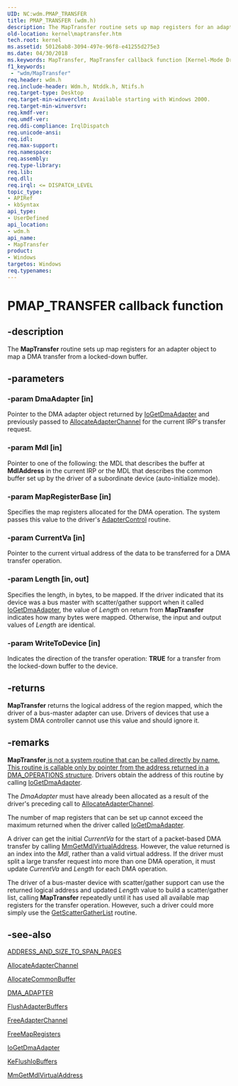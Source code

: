 ```yaml
---
UID: NC:wdm.PMAP_TRANSFER
title: PMAP_TRANSFER (wdm.h)
description: The MapTransfer routine sets up map registers for an adapter object to map a DMA transfer from a locked-down buffer.
old-location: kernel\maptransfer.htm
tech.root: kernel
ms.assetid: 50126ab8-3094-497e-96f8-e41255d275e3
ms.date: 04/30/2018
ms.keywords: MapTransfer, MapTransfer callback function [Kernel-Mode Driver Architecture], PMAP_TRANSFER, PMAP_TRANSFER callback, kdma_4bc30c1d-1d83-424f-9c58-cd92c5e9d331.xml, kernel.maptransfer, wdm/MapTransfer
f1_keywords:
 - "wdm/MapTransfer"
req.header: wdm.h
req.include-header: Wdm.h, Ntddk.h, Ntifs.h
req.target-type: Desktop
req.target-min-winverclnt: Available starting with Windows 2000.
req.target-min-winversvr: 
req.kmdf-ver: 
req.umdf-ver: 
req.ddi-compliance: IrqlDispatch
req.unicode-ansi: 
req.idl: 
req.max-support: 
req.namespace: 
req.assembly: 
req.type-library: 
req.lib: 
req.dll: 
req.irql: <= DISPATCH_LEVEL
topic_type:
- APIRef
- kbSyntax
api_type:
- UserDefined
api_location:
- wdm.h
api_name:
- MapTransfer
product:
- Windows
targetos: Windows
req.typenames: 
---
```


# PMAP_TRANSFER callback function


## -description


The <b>MapTransfer</b> routine sets up map registers for an adapter object to map a DMA transfer from a locked-down buffer.


## -parameters




### -param DmaAdapter [in]

Pointer to the DMA adapter object returned by <a href="https://docs.microsoft.com/windows-hardware/drivers/ddi/wdm/nf-wdm-iogetdmaadapter">IoGetDmaAdapter</a> and previously passed to <a href="https://docs.microsoft.com/windows-hardware/drivers/ddi/wdm/nc-wdm-pallocate_adapter_channel">AllocateAdapterChannel</a> for the current IRP's transfer request. 


### -param Mdl [in]

Pointer to one of the following: the MDL that describes the buffer at <b>MdlAddress</b> in the current IRP or the MDL that describes the common buffer set up by the driver of a subordinate device (auto-initialize mode).


### -param MapRegisterBase [in]

Specifies the map registers allocated for the DMA operation.  The system passes this value  to the driver's <a href="https://docs.microsoft.com/windows-hardware/drivers/ddi/wdm/nc-wdm-driver_control">AdapterControl</a> routine. 


### -param CurrentVa [in]

Pointer to the current virtual address of the data to be transferred for a DMA transfer operation.


### -param Length [in, out]

Specifies the length, in bytes, to be mapped. If the driver indicated that its device was a bus master with scatter/gather support when it called <a href="https://docs.microsoft.com/windows-hardware/drivers/ddi/wdm/nf-wdm-iogetdmaadapter">IoGetDmaAdapter</a>, the value of <i>Length</i> on return from <b>MapTransfer</b> indicates how many bytes were mapped. Otherwise, the input and output values of <i>Length</i> are identical. 


### -param WriteToDevice [in]

Indicates the direction of the transfer operation: <b>TRUE</b> for a transfer from the locked-down buffer to the device. 


## -returns



<b>MapTransfer</b> returns the logical address of the region mapped, which the driver of a bus-master adapter can use. Drivers of devices that use a system DMA controller cannot use this value and should ignore it. 




## -remarks



<b>MapTransfer</b><u> is not a system routine that can be called directly by name. This routine is callable only by pointer from the address returned in a 
          </u><a href="https://docs.microsoft.com/windows-hardware/drivers/ddi/wdm/ns-wdm-_dma_operations">DMA_OPERATIONS</a><u> structure</u>. Drivers obtain the address of this routine by calling <a href="https://docs.microsoft.com/windows-hardware/drivers/ddi/wdm/nf-wdm-iogetdmaadapter">IoGetDmaAdapter</a>. 

The <i>DmaAdapter</i> must have already been allocated as a result of the driver's preceding call to <a href="https://docs.microsoft.com/windows-hardware/drivers/ddi/wdm/nc-wdm-pallocate_adapter_channel">AllocateAdapterChannel</a>.

The number of map registers that can be set up cannot exceed the maximum returned when the driver called <a href="https://docs.microsoft.com/windows-hardware/drivers/ddi/wdm/nf-wdm-iogetdmaadapter">IoGetDmaAdapter</a>.

A driver can get the initial <i>CurrentVa</i> for the start of a packet-based DMA transfer by calling <a href="https://docs.microsoft.com/windows-hardware/drivers/kernel/mm-bad-pointer">MmGetMdlVirtualAddress</a>. However, the value returned is an index into the <i>Mdl</i>, rather than a valid virtual address. If the driver must split a large transfer request into more than one DMA operation, it must update <i>CurrentVa</i> and <i>Length</i> for each DMA operation.

The driver of a bus-master device with scatter/gather support can use the returned logical address and updated <i>Length</i> value to build a scatter/gather list, calling <b>MapTransfer</b> repeatedly until it has used all available map registers for the transfer operation. However, such a driver could more simply use the <a href="https://docs.microsoft.com/windows-hardware/drivers/ddi/wdm/nc-wdm-pget_scatter_gather_list">GetScatterGatherList</a> routine. 




## -see-also




<a href="https://docs.microsoft.com/windows-hardware/drivers/kernel/mm-bad-pointer">ADDRESS_AND_SIZE_TO_SPAN_PAGES</a>



<a href="https://docs.microsoft.com/windows-hardware/drivers/ddi/wdm/nc-wdm-pallocate_adapter_channel">AllocateAdapterChannel</a>



<a href="https://docs.microsoft.com/windows-hardware/drivers/ddi/wdm/nc-wdm-pallocate_common_buffer">AllocateCommonBuffer</a>



<a href="https://docs.microsoft.com/windows-hardware/drivers/ddi/wdm/ns-wdm-_dma_adapter">DMA_ADAPTER</a>



<a href="https://docs.microsoft.com/windows-hardware/drivers/ddi/wdm/nc-wdm-pflush_adapter_buffers">FlushAdapterBuffers</a>



<a href="https://docs.microsoft.com/windows-hardware/drivers/ddi/wdm/nc-wdm-pfree_adapter_channel">FreeAdapterChannel</a>



<a href="https://docs.microsoft.com/windows-hardware/drivers/ddi/wdm/nc-wdm-pfree_map_registers">FreeMapRegisters</a>



<a href="https://docs.microsoft.com/windows-hardware/drivers/ddi/wdm/nf-wdm-iogetdmaadapter">IoGetDmaAdapter</a>



<a href="https://docs.microsoft.com/windows-hardware/drivers/ddi/wdm/nf-wdm-keflushiobuffers">KeFlushIoBuffers</a>



<a href="https://docs.microsoft.com/windows-hardware/drivers/kernel/mm-bad-pointer">MmGetMdlVirtualAddress</a>
 

 

